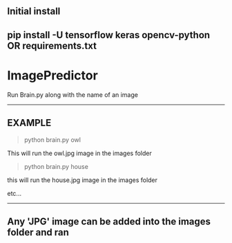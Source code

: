 Initial install 
----
pip install -U tensorflow keras opencv-python
OR
requirements.txt
----

# ImagePredictor

Run Brain.py along with the name of an image

----
EXAMPLE
----

> python brain.py owl

This will run the owl.jpg image in the images folder

> python brain.py house

this will run the house.jpg image in the images folder

etc...

----
Any 'JPG' image can be added into the images folder and ran
----
